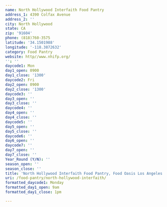 ```yaml
---
name: North Hollywood Interfaith Food Pantry
address_1: 4390 Colfax Avenue
address_2: ''
city: North Hollywood
state: CA
zip: '91604'
phone: (818)760-3575
latitude: '34.1501988'
longitude: '-118.3872632'
category: Food Pantry
website: http//www.nhifp.org/
'': ''
daycode1: Mon
day1_open: 0900
day1_close: '1300'
daycode2: Fri
day2_open: 0900
day2_close: '1300'
daycode3: ''
day3_open: ''
day3_close: ''
daycode4: ''
day4_open: ''
day4_close: ''
daycode5: ''
day5_open: ''
day5_close: ''
daycode6: ''
day6_open: ''
daycode7: ''
day7_open: ''
day7_close: ''
Year_Round (Y/N): ''
season_open: ''
season_close: ''
title: 'North Hollywood Interfaith Food Pantry, Food Oasis Los Angeles'
uri: /food-pantry/north-hollywood-interfaith/
formatted_daycode1: Monday
formatted_day1_open: 9am
formatted_day1_close: 1pm

---
```


